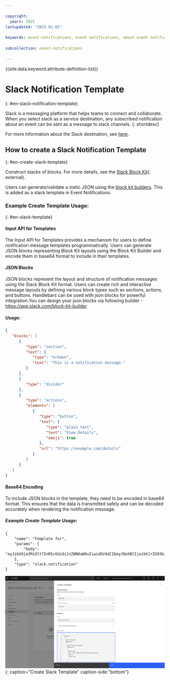 ```yaml
---

copyright:
  years: 2025
lastupdated: "2025-01-02"

keywords: event-notifications, event notifications, about event notifications, templates, slack

subcollection: event-notifications

---
```


{{site.data.keyword.attribute-definition-list}}


# Slack Notification Template
{: #en-slack-notification-template}

Slack is a messaging platform that helps teams to connect and collaborate. When you select slack as a service destination, any subscribed notification about an event can be sent as a message to slack channels.
{: shortdesc}

For more information about the Slack destination, see [here](/docs/event-notifications?topic=event-notifications-en-destinations-slack).

## How to create a Slack Notification Template
{: #en-create-slack-template}

Construct stacks of blocks. For more details, see the [Slack Block Kit](https://api.slack.com/block-kit){: external}.

Users can generate/validate a static JSON using the [block kit builders]( https://app.slack.com/block-kit-builder/T07002MUJDU#%7B%22blocks%22:%5B%5D%7D).
This is added as a slack template in Event Notifications.

### Example Create Template Usage:
{: #en-slack-template}

#### Input API for Templates

The Input API for Templates provides a mechanism for users to define notification message templates programmatically. Users can generate JSON blocks representing Block Kit layouts using the Block Kit Builder and encode them in base64 format to include in their templates.

#### JSON Blocks

JSON blocks represent the layout and structure of notification messages using the Slack Block Kit format. Users can create rich and interactive message layouts by defining various block types such as sections, actions, and buttons. Handlebars can be used with json blocks for powerful integration.You can design your json blocks via following builder - https://app.slack.com/block-kit-builder

##### Usage:

```json
{
   "blocks": [
      {
         "type": "section",
         "text": {
            "type": "mrkdwn",
            "text": "This is a notification message."
         }
      },
      {
         "type": "divider"
      },
      {
         "type": "actions",
         "elements": [
            {
               "type": "button",
               "text": {
                  "type": "plain_text",
                  "text": "View Details",
                  "emoji": true
               },
               "url": "https://example.com/details"
            }
         ]
      }
   ]
}
```

#### Base64 Encoding

To include JSON blocks in the template, they need to be encoded in base64 format. This ensures that the data is transmitted safely and can be decoded accurately when rendering the notification message.

##### Example Create Template Usage:

```plaintext
{
	"name": "Template for",
	"params": {
		"body": "eyJibG9ja3MiOlt7InR5cGUiOiJzZWN0aW9uIiwidGV4dCI6eyJ0eXBlIjoibXJrZG93biIsInRleHQiOiJUaGlzIGlzIGEgbm90aWZ5aW5nIG1lc3NhZ2UuIn19LHsidHlwZSI6ImRpdmlkZXIiLCJ0ZXh0Ijp7InR5cGUiOiJtbmF2IiwidGV4dCI6IlRoaXMgaXMgYSBuZXcgbm90aWZ5aW5nIG1lc3NhZ2UuIiwiZW1vamkiOnRydWV9fV0seyJ0eXBlIjoiYWN0aW9ucyIsImVsZW1lbnRzIjpbeyJ0eXBlIjoicGxhaW5fdGV4dCIsInRleHQiOnsic2VsZWN0aW9yIjp7InR5cGUiOiJwbGFpbl90ZXh0IiwidGV4dCI6IlZpZXcgRGV0YWlscyIsImVtb2ppIjp0cnVlfX19XX0="
	},
	"type": "slack.notification"
}
```
![Create Slack Template](images/en-slack-template.png "Create Slack Template"){: caption="Create Slack Template" caption-side:"bottom"}
